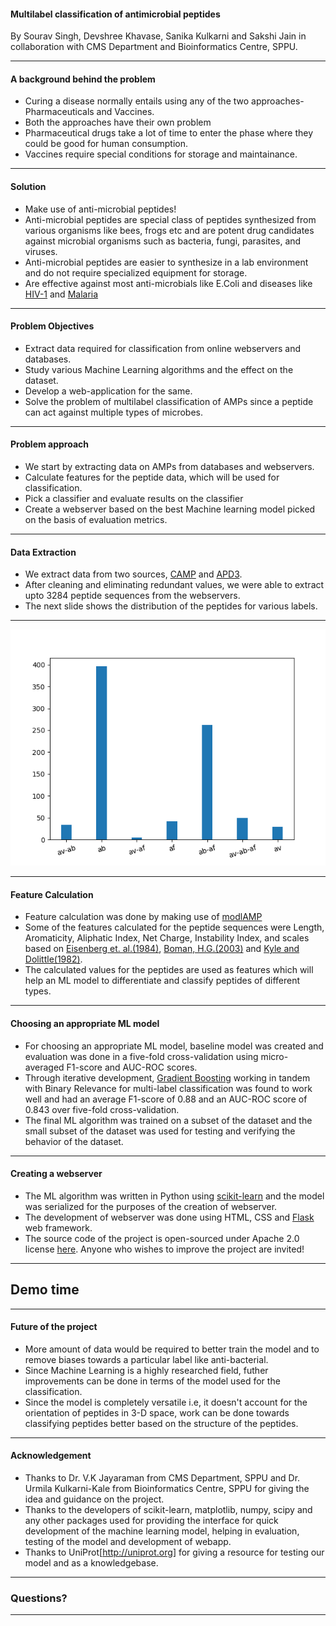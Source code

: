 #### Multilabel classification of antimicrobial peptides

By Sourav Singh, Devshree Khavase, Sanika Kulkarni and Sakshi Jain
in collaboration with CMS Department and Bioinformatics Centre, SPPU.

---

#### A background behind the problem

- Curing a disease normally entails using any of the two approaches- Pharmaceuticals and Vaccines.
- Both the approaches have their own problem
- Pharmaceutical drugs take a lot of time to enter the phase where they could be good for human consumption.
- Vaccines require special conditions for storage and maintainance.

---

#### Solution

- Make use of anti-microbial peptides!
- Anti-microbial peptides are special class of peptides synthesized from various organisms like bees, frogs etc 
and are potent drug candidates against microbial organisms such as bacteria, fungi, parasites, and viruses.
- Anti-microbial peptides are easier to synthesize in a lab environment and do not require specialized equipment for storage.
- Are effective against most anti-microbials like E.Coli and diseases like [HIV-1](http://journals.plos.org/plosone/article?id=10.1371/journal.pone.0045208) and [Malaria](https://www.sciencedirect.com/science/article/pii/S0014579399009643)

---

#### Problem Objectives

- Extract data required for classification from online webservers and databases.
- Study various Machine Learning algorithms and the effect on the dataset.
- Develop a web-application for the same.
- Solve the problem of multilabel classification of AMPs since a peptide can act against multiple types of microbes.

---

#### Problem approach

- We start by extracting data on AMPs from databases and webservers.
- Calculate features for the peptide data, which will be used for classification. 
- Pick a classifier and evaluate results on the classifier
- Create a webserver based on the best Machine learning model picked on the basis of evaluation metrics.

---

#### Data Extraction

- We extract data from two sources, [CAMP](http://www.camp.bicnirrh.res.in/) and [APD3](http://aps.unmc.edu/AP/main.php).
- After cleaning and eliminating redundant values, we were able to extract upto 3284 peptide sequences from the webservers.
- The next slide shows the distribution of the peptides for various labels.

---

![IMAGE](assets/graph.png)

---

#### Feature Calculation

- Feature calculation was done by making use of [modlAMP](https://modlamp.org/) 
- Some of the features calculated for the peptide sequences were Length, Aromaticity, Aliphatic Index, Net Charge, Instability Index, and scales based on [Eisenberg et. al.(1984)](https://web.expasy.org/protscale/pscale/Hphob.Eisenberg.html), [Boman, H.G.(2003)](https://www.ncbi.nlm.nih.gov/pubmed/12930229) and [Kyle and Dolittle(1982)](https://www.ncbi.nlm.nih.gov/pubmed/7108955).
- The calculated values for the peptides are used as features which will help an ML model to differentiate and classify peptides of different types.

---

#### Choosing an appropriate ML model

- For choosing an appropriate ML model, baseline model was created and evaluation was done in a five-fold cross-validation using micro-averaged F1-score and AUC-ROC scores.
- Through iterative development, [Gradient Boosting](https://en.wikipedia.org/wiki/Gradient_boosting) working in tandem with Binary Relevance for multi-label classification was found to work well and had an average F1-score of 0.88 and an AUC-ROC score of 0.843 over five-fold cross-validation.
- The final ML algorithm was trained on a subset of the dataset and the small subset of the dataset was used for testing and verifying the behavior of the dataset.    

---

#### Creating a webserver

- The ML algorithm was written in Python using [scikit-learn](https://scikit-learn.org) and the model was serialized for the purposes of the creation of webserver.
- The development of webserver was done using HTML, CSS and [Flask](flask.pocoo.org/) web framework.
- The source code of the project is open-sourced under Apache 2.0 license [here](https://github.com/souravsingh/ML-AMP). Anyone who wishes to improve the project are invited!

---

## Demo time

---

#### Future of the project

- More amount of data would be required to better train the model and to remove biases towards a particular label like anti-bacterial.
- Since Machine Learning is a highly researched field, futher improvements can be done in terms of the model used for the classification.
- Since the model is completely versatile i.e, it doesn't account for the orientation of peptides in 3-D space, work can be done towards classifying peptides better based on the structure of the peptides.

---

#### Acknowledgement

- Thanks to Dr. V.K Jayaraman from CMS Department, SPPU and Dr. Urmila Kulkarni-Kale from Bioinformatics Centre, SPPU for giving the idea and guidance on the project.
- Thanks to the developers of scikit-learn, matplotlib, numpy, scipy and any other packages used for providing the interface for quick development of the machine learning model, helping in evaluation, testing of the model and development of webapp.
- Thanks to UniProt[http://uniprot.org] for giving a resource for testing our model and as a knowledgebase.

---

### Questions?

---
